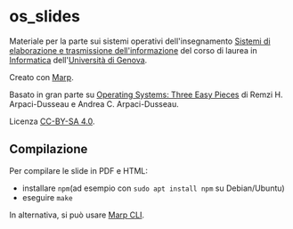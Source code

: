 # os_slides

Materiale per la parte sui sistemi operativi dell'insegnamento [Sistemi di elaborazione e trasmissione dell'informazione](https://corsi.unige.it/off.f/2025/ins/83891) del corso di laurea in [Informatica](https://corsi.unige.it/corsi/8759) dell'[Università di Genova](https://www.unige.it).

Creato con [Marp](https://marp.app).

Basato in gran parte su [Operating Systems: Three Easy Pieces](https://ostep.org) di Remzi H. Arpaci-Dusseau e Andrea C. Arpaci-Dusseau.

Licenza [CC-BY-SA 4.0](https://creativecommons.org/licenses/by-sa/4.0/).

## Compilazione

Per compilare le slide in PDF e HTML:
- installare `npm`(ad esempio con `sudo apt install npm` su Debian/Ubuntu)
- eseguire `make`

In alternativa, si può usare [Marp CLI](https://github.com/marp-team/marp-cli).